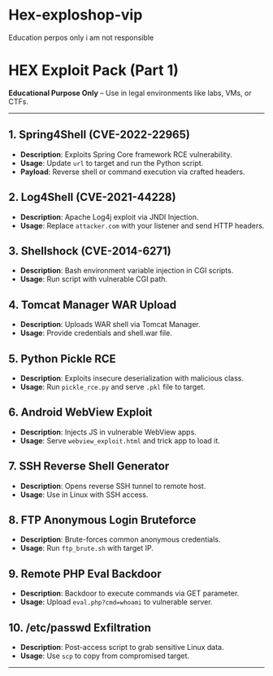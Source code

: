 # Hex-exploshop-vip
Education perpos only i am not responsible 



# HEX Exploit Pack (Part 1)

**Educational Purpose Only** – Use in legal environments like labs, VMs, or CTFs.

---

## 1. Spring4Shell (CVE-2022-22965)
- **Description**: Exploits Spring Core framework RCE vulnerability.
- **Usage**: Update `url` to target and run the Python script.
- **Payload**: Reverse shell or command execution via crafted headers.

## 2. Log4Shell (CVE-2021-44228)
- **Description**: Apache Log4j exploit via JNDI Injection.
- **Usage**: Replace `attacker.com` with your listener and send HTTP headers.

## 3. Shellshock (CVE-2014-6271)
- **Description**: Bash environment variable injection in CGI scripts.
- **Usage**: Run script with vulnerable CGI path.

## 4. Tomcat Manager WAR Upload
- **Description**: Uploads WAR shell via Tomcat Manager.
- **Usage**: Provide credentials and shell.war file.

## 5. Python Pickle RCE
- **Description**: Exploits insecure deserialization with malicious class.
- **Usage**: Run `pickle_rce.py` and serve `.pkl` file to target.

## 6. Android WebView Exploit
- **Description**: Injects JS in vulnerable WebView apps.
- **Usage**: Serve `webview_exploit.html` and trick app to load it.

## 7. SSH Reverse Shell Generator
- **Description**: Opens reverse SSH tunnel to remote host.
- **Usage**: Use in Linux with SSH access.

## 8. FTP Anonymous Login Bruteforce
- **Description**: Brute-forces common anonymous credentials.
- **Usage**: Run `ftp_brute.sh` with target IP.

## 9. Remote PHP Eval Backdoor
- **Description**: Backdoor to execute commands via GET parameter.
- **Usage**: Upload `eval.php?cmd=whoami` to vulnerable server.

## 10. /etc/passwd Exfiltration
- **Description**: Post-access script to grab sensitive Linux data.
- **Usage**: Use `scp` to copy from compromised target.

---

